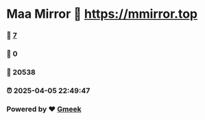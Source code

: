 # Maa Mirror :link: https://mmirror.top 
### :page_facing_up: [7](https://mmirror.top/tag.html) 
### :speech_balloon: 0 
### :hibiscus: 20538 
### :alarm_clock: 2025-04-05 22:49:47 
### Powered by :heart: [Gmeek](https://github.com/Meekdai/Gmeek)
